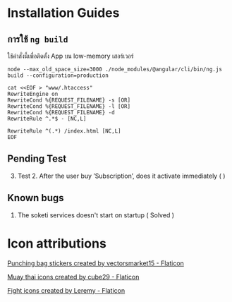 # Installation Guides


## การใช้ `ng build`
ใช้คำสั่งนี้เพื่อติดตั้ง App บน low-memory เสอร์เวอร์
```shell
node --max_old_space_size=3000 ./node_modules/@angular/cli/bin/ng.js build --configuration=production

cat <<EOF > "www/.htaccess"
RewriteEngine on
RewriteCond %{REQUEST_FILENAME} -s [OR]
RewriteCond %{REQUEST_FILENAME} -l [OR]
RewriteCond %{REQUEST_FILENAME} -d
RewriteRule ^.*$ - [NC,L]

RewriteRule ^(.*) /index.html [NC,L]
EOF

```


## Pending Test

3. Test 2. After the user buy ’Subscription’, does it activate immediately (		)

## Known bugs

1. The soketi services doesn't start on startup ( Solved )


# Icon attributions
<a href="https://www.flaticon.com/free-stickers/punching-bag" title="punching bag stickers">Punching bag stickers created by vectorsmarket15 - Flaticon</a>


<!-- Kick (not used) -->
<a href="https://www.flaticon.com/free-icons/muay-thai" title="muay thai icons">Muay thai icons created by cube29 - Flaticon</a>

<!-- Icons used -->
<a href="https://www.flaticon.com/free-icons/fight" title="fight icons">Fight icons created by Leremy - Flaticon</a>
